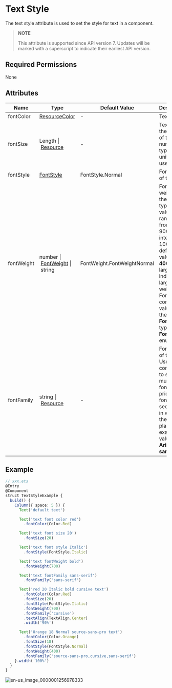 # Text Style

The text style attribute is used to set the style for text in a component.

> **NOTE**
>
> This attribute is supported since API version 7. Updates will be marked with a superscript to indicate their earliest API version.


## Required Permissions

None


## Attributes


| Name | Type | Default Value | Description |
| -------- | -------- | -------- | -------- |
| fontColor | [ResourceColor](../../ui/ts-types.md) | - | Text color. |
| fontSize | Length&nbsp;\|&nbsp;[Resource](../../ui/ts-types.md) | - | Text size. If the value is of the number type, the unit fp is used. |
| fontStyle | [FontStyle](ts-appendix-enums.md#fontstyle) | FontStyle.Normal | Font style of the text. |
| fontWeight | number&nbsp;\|&nbsp;[FontWeight](ts-appendix-enums.md#fontweight)&nbsp;\|&nbsp;string | FontWeight.FontWeightNormal | Font weight. For the number type, the value ranges from 100 to 900, at an interval of 100. The default value is **400**. A larger value indicates a larger font weight.<br/>For common values of the **FontWeight** type, see **FontWeight** enums. |
| fontFamily | string&nbsp;\|&nbsp;[Resource](../../ui/ts-types.md#resource-type) | - | Font family of the text. Use commas (,) to separate multiple fonts. The priority the fonts is the sequence in which they are placed. An example value is **Arial, sans-serif**. |


## Example

```ts
// xxx.ets
@Entry
@Component
struct TextStyleExample {
  build() {
    Column({ space: 5 }) {
      Text('default text')

      Text('text font color red')
        .fontColor(Color.Red)

      Text('text font size 20')
        .fontSize(20)

      Text('text font style Italic')
        .fontStyle(FontStyle.Italic)

      Text('text fontWeight bold')
        .fontWeight(700)

      Text('text fontFamily sans-serif')
        .fontFamily('sans-serif')

      Text('red 20 Italic bold cursive text')
        .fontColor(Color.Red)
        .fontSize(20)
        .fontStyle(FontStyle.Italic)
        .fontWeight(700)
        .fontFamily('cursive')
        .textAlign(TextAlign.Center)
        .width('90%')

      Text('Orange 18 Normal source-sans-pro text')
        .fontColor(Color.Orange)
        .fontSize(18)
        .fontStyle(FontStyle.Normal)
        .fontWeight(400)
        .fontFamily('source-sans-pro,cursive,sans-serif')
    }.width('100%')
  }
}
```

![en-us_image_0000001256978333](figures/en-us_image_0000001256978333.png)
